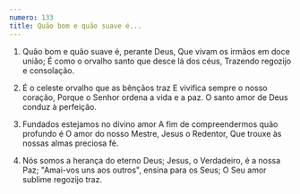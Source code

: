```yaml
---
numero: 133
title: Quão bom e quão suave é...
---
```

1. Quão bom e quão suave é, perante Deus,
Que vivam os irmãos em doce união;
É como o orvalho santo que desce lá dos céus,
Trazendo regozijo e consolação.

2. É o celeste orvalho que as bênçãos traz
E vivifica sempre o nosso coração,
Porque o Senhor ordena a vida e a paz.
O santo amor de Deus conduz à perfeição.

3. Fundados estejamos no divino amor
A fim de compreendermos quão profundo é
O amor do nosso Mestre, Jesus o Redentor,
Que trouxe às nossas almas preciosa fé.

4. Nós somos a herança do eterno Deus;
Jesus, o Verdadeiro, é a nossa Paz;
"Amai-vos uns aos outros", ensina para os Seus;
O Seu amor sublime regozijo traz.
